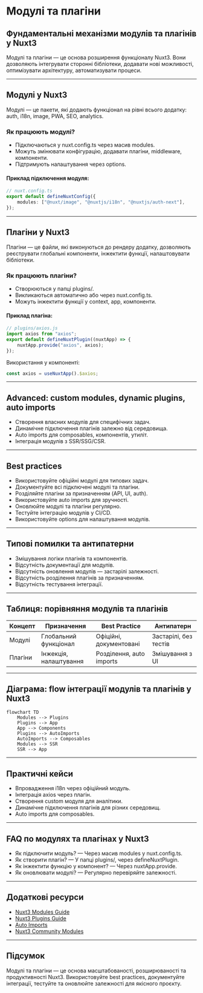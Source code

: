 # Модулі та плагіни

## Фундаментальні механізми модулів та плагінів у Nuxt3

Модулі та плагіни — це основа розширення функціоналу Nuxt3. Вони дозволяють інтегрувати сторонні бібліотеки, додавати нові можливості, оптимізувати архітектуру, автоматизувати процеси.

---

## Модулі у Nuxt3

Модулі — це пакети, які додають функціонал на рівні всього додатку: auth, i18n, image, PWA, SEO, analytics.

### Як працюють модулі?

-   Підключаються у nuxt.config.ts через масив modules.
-   Можуть змінювати конфігурацію, додавати плагіни, middleware, компоненти.
-   Підтримують налаштування через options.

#### Приклад підключення модуля:

```ts
// nuxt.config.ts
export default defineNuxtConfig({
    modules: ["@nuxt/image", "@nuxtjs/i18n", "@nuxtjs/auth-next"],
});
```

---

## Плагіни у Nuxt3

Плагіни — це файли, які виконуються до рендеру додатку, дозволяють реєструвати глобальні компоненти, інжектити функції, налаштовувати бібліотеки.

### Як працюють плагіни?

-   Створюються у папці plugins/.
-   Викликаються автоматично або через nuxt.config.ts.
-   Можуть інжектити функції у context, app, компоненти.

#### Приклад плагіна:

```js
// plugins/axios.js
import axios from "axios";
export default defineNuxtPlugin((nuxtApp) => {
    nuxtApp.provide("axios", axios);
});
```

Використання у компоненті:

```js
const axios = useNuxtApp().$axios;
```

---

## Advanced: custom modules, dynamic plugins, auto imports

-   Створення власних модулів для специфічних задач.
-   Динамічне підключення плагінів залежно від середовища.
-   Auto imports для composables, компонентів, утиліт.
-   Інтеграція модулів з SSR/SSG/CSR.

---

## Best practices

-   Використовуйте офіційні модулі для типових задач.
-   Документуйте всі підключені модулі та плагіни.
-   Розділяйте плагіни за призначенням (API, UI, auth).
-   Використовуйте auto imports для зручності.
-   Оновлюйте модулі та плагіни регулярно.
-   Тестуйте інтеграцію модулів у CI/CD.
-   Використовуйте options для налаштування модулів.

---

## Типові помилки та антипатерни

-   Змішування логіки плагінів та компонентів.
-   Відсутність документації для модулів.
-   Відсутність оновлення модулів — застарілі залежності.
-   Відсутність розділення плагінів за призначенням.
-   Відсутність тестування інтеграції.

---

## Таблиця: порівняння модулів та плагінів

| Концепт | Призначення            | Best Practice            | Антипатерн            |
| ------- | ---------------------- | ------------------------ | --------------------- |
| Модулі  | Глобальний функціонал  | Офіційні, документовані  | Застарілі, без тестів |
| Плагіни | Інжекція, налаштування | Розділення, auto imports | Змішування з UI       |

---

## Діаграма: flow інтеграції модулів та плагінів у Nuxt3

```mermaid
flowchart TD
    Modules --> Plugins
    Plugins --> App
    App --> Components
    Plugins --> AutoImports
    AutoImports --> Composables
    Modules --> SSR
    SSR --> App
```

---

## Практичні кейси

-   Впровадження i18n через офіційний модуль.
-   Інтеграція axios через плагін.
-   Створення custom модуля для аналітики.
-   Динамічне підключення плагінів для різних середовищ.
-   Auto imports для composables.

---

## FAQ по модулях та плагінах у Nuxt3

-   Як підключити модуль? — Через масив modules у nuxt.config.ts.
-   Як створити плагін? — У папці plugins/, через defineNuxtPlugin.
-   Як інжектити функцію у компонент? — Через nuxtApp.provide.
-   Як оновлювати модулі? — Регулярно перевіряйте залежності.

---

## Додаткові ресурси

-   [Nuxt3 Modules Guide](https://nuxt.com/docs/guide/directory-structure/modules)
-   [Nuxt3 Plugins Guide](https://nuxt.com/docs/guide/directory-structure/plugins)
-   [Auto Imports](https://nuxt.com/docs/guide/going-further/auto-imports)
-   [Nuxt3 Community Modules](https://nuxt.com/modules)

---

## Підсумок

Модулі та плагіни — це основа масштабованості, розширюваності та продуктивності Nuxt3. Використовуйте best practices, документуйте інтеграції, тестуйте та оновлюйте залежності для якісного проєкту.
